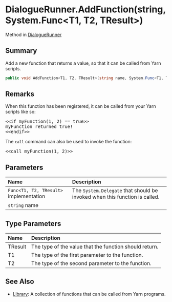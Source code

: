 # DialogueRunner.AddFunction(string,System.Func<T1, T2, TResult>)

Method in [DialogueRunner](/docs/api/csharp/yarn.unity.dialoguerunner.md)

## Summary


Add a new function that returns a value, so that it can be
called from Yarn scripts.


```csharp
public void AddFunction<T1, T2, TResult>(string name, System.Func<T1, T2, TResult> implementation);
```

## Remarks

<p>When this function has been registered, it can be called from
your Yarn scripts like so:</p> <pre lang="yarn">
&lt;&lt;if myFunction(1, 2) == true&gt;&gt;
myFunction returned true!
&lt;&lt;endif&gt;&gt;
</pre> <p>The <code>call</code> command can also be used to invoke the function:</p> <pre lang="yarn">
&lt;&lt;call myFunction(1, 2)&gt;&gt;
</pre>

## Parameters

|Name|Description|
|:---|:---|
|`Func<T1, T2, TResult>` implementation|The  <code>System.Delegate</code>  that should be invoked when this function is called.|
|`string` name||

## Type Parameters

|Name|Description|
|:---|:---|
|TResult|The type of the value that the function should return.|
|T1|The type of the first parameter to the function.|
|T2|The type of the second parameter to the function.|

## See Also

* [Library](/docs/api/csharp/yarn.library.md): A collection of functions that can be called from Yarn programs.

